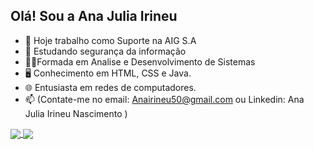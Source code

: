 ## Olá! Sou a Ana Julia Irineu 

- 🔭 Hoje trabalho como Suporte na AIG S.A
- 🌱 Estudando segurança da informação
- 👩‍🎓Formada em Analise e Desenvolvimento de Sistemas
- 🖥️ Conhecimento em HTML, CSS e Java.
- 🌐 Entusiasta em redes de computadores.  
- 📫 (Contate-me no email: Anairineu50@gmail.com ou Linkedin: Ana Julia Irineu Nascimento )
  

<a href="https://github.com/AnaIrineun/FilaVacina">
  <img align="center" src="https://github-readme-stats.vercel.app/api/pin/?username=AnaIrineun&repo=FilaVacina&theme=buefy" />
</a>
<a href="https://github.com/AnaIrineun/MusicVerse">
  <img align="center" src="https://github-readme-stats.vercel.app/api/pin/?username=AnaIrineun&repo=MusicVerse&theme=buefy" />
</a>
